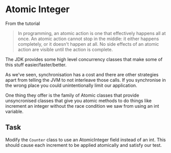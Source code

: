 # Atomic Integer

From the tutorial
> In programming, an atomic action is one that effectively happens all at once. An atomic action cannot stop in the middle: it either happens completely, or it doesn't happen at all. No side effects of an atomic action are visible until the action is complete.

The JDK provides some high level concurrency classes that make some of this stuff easier/faster/better.

As we've seen, synchronisation has a cost and there are other strategies apart from telling the JVM to not interleave those calls. If you synchronise in the wrong place you could unintentionally limit our application.

One thing they offer is the family of Atomic classes that provide unsyncronised classes that give you atomic methods to do things like increment an integer without the race condition we saw from using an int variable.

## Task

Modify the `Counter` class to use an AtomicInteger field instead of an int. This should cause each increment to be applied atomically and satisfy our test.